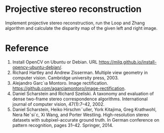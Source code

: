 # Projective stereo reconstruction
Implement projective stereo reconstruction, run the Loop and Zhang algorithm and calculate the disparity map of the given left and right image.

# Reference
1. Install OpenCV on Ubuntu or Debian. URL https://milq.github.io/install-opencv-ubuntu-debian/.
2. Richard Hartley and Andrew Zisserman. Multiple view geometry in computer vision. Cambridge university press, 2003.
3. Alejandro Garc´ıa Montoro. Image rectification. https://github.com/agarciamontoro/image-rectification.
4. Daniel Scharstein and Richard Szeliski. A taxonomy and evaluation of dense two-frame stereo correspondence algorithms. International journal of computer vision, 47(1):7–42, 2002.
5. Daniel Scharstein, Heiko Hirschm¨uller, York Kitajima, Greg Krathwohl, Nera Neˇsi´c, Xi Wang, and Porter Westling. High-resolution stereo datasets with subpixel-accurate ground truth. In German conference on pattern recognition, pages 31–42. Springer, 2014.

